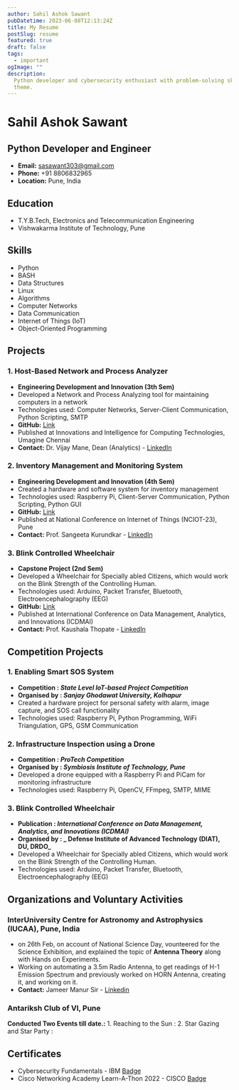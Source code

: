 ```yaml
---
author: Sahil Ashok Sawant
pubDatetime: 2023-06-08T12:13:24Z
title: My Resume
postSlug: resume
featured: true
draft: false
tags:
  - important
ogImage: ""
description:
  Python developer and cybersecurity enthusiast with problem-solving skills.
  theme.
---
```


# Sahil Ashok Sawant

## Python Developer and Engineer
- **Email:** sasawant303@gmail.com
- **Phone:** +91 8806832965
- **Location:** Pune, India

## Education
- T.Y.B.Tech, Electronics and Telecommunication Engineering
- Vishwakarma Institute of Technology, Pune

## Skills
- Python
- BASH
- Data Structures
- Linux
- Algorithms
- Computer Networks
- Data Communication
- Internet of Things (IoT)
- Object-Oriented Programming

## Projects

### 1. Host-Based Network and Process Analyzer
- **Engineering Development and Innovation (3th Sem)**
- Developed a Network and Process Analyzing tool for maintaining computers in a network
- Technologies used: Computer Networks, Server-Client Communication, Python Scripting, SMTP
- **GitHub:** [Link](https://github.com/Samael3003/Host-based-Network-and-Process-Analyser/)
- Published at Innovations and Intelligence for Computing Technologies, Umagine Chennai
- **Contact:** Dr. Vijay Mane, Dean (Analytics) - [LinkedIn](https://www.linkedin.com/in/prof-dr-vijay-mane-1a91121b/)

### 2. Inventory Management and Monitoring System
- **Engineering Development and Innovation (4th Sem)**
- Created a hardware and software system for inventory management
- Technologies used: Raspberry Pi, Client-Server Communication, Python Scripting, Python GUI
- **GitHub:** [Link](https://github.com/Samael3003/)
- Published at National Conference on Internet of Things (NCIOT-23), Pune
- **Contact:** Prof. Sangeeta Kurundkar - [LinkedIn](https://www.linkedin.com/in/dr-sangita-kurundkar-64098619/)

### 3. Blink Controlled Wheelchair
- **Capstone Project (2nd Sem)**
- Developed a Wheelchair for Specially abled Citizens, which would work on the Blink Strength of the Controlling Human.
- Technologies used: Arduino, Packet Transfer, Bluetooth, Electroencephalography (EEG)
- **GitHub:** [Link](https://github.com/Samael3003/)
- Published at International Conference on Data Management, Analytics, and Innovations (ICDMAI)
- **Contact:** Prof. Kaushala Thopate - [LinkedIn](https://www.linkedin.com/in/dr-k-v-thopate-255a3045/)

## Competition Projects

### 1. Enabling Smart SOS System
- **Competition : _State Level IoT-based Project Competition_**
- **Organised by : _Sanjay Ghodawat University, Kolhapur_**
- Created a hardware project for personal safety with alarm, image capture, and SOS call functionality
- Technologies used: Raspberry Pi, Python Programming, WiFi Triangulation, GPS, GSM Communication

### 2. Infrastructure Inspection using a Drone
- **Competition : _ProTech Competition_**
- **Organised by : _Symbiosis Institute of Technology, Pune_**
- Developed a drone equipped with a Raspberry Pi and PiCam for monitoring infrastructure
- Technologies used: Raspberry Pi, OpenCV, FFmpeg, SMTP, MIME

### 3. Blink Controlled Wheelchair
- **Publication : _International Conference on Data Management, Analytics, and Innovations (ICDMAI)_**
- **Organised by : _ Defense Institute of Advanced Technology (DIAT), DU, DRDO_**
- Developed a Wheelchair for Specially abled Citizens, which would work on the Blink Strength of the Controlling Human.
- Technologies used: Arduino, Packet Transfer, Bluetooth, Electroencephalography (EEG)

## Organizations and Voluntary Activities

### InterUniversity Centre for Astronomy and Astrophysics (IUCAA), Pune, India
  - on 26th Feb, on account of National Science Day, vounteered for the Science Exhibition, and explained the topic of **Antenna Theory** along with Hands on Experiments.
  - Working on automating a 3.5m Radio Antenna, to get readings of H-1 Emission Spectrum and previously worked on HORN Antenna, creating it, and working on it.
  - **Contact:** Jameer Manur Sir - [Linkedin](https://www.linkedin.com/in/jameer-manur-311222a3/)

### Antariksh Club of VI, Pune
  **Conducted Two Events till date.:**
    1. Reaching to the Sun :
    2. Star Gazing and Star Party :



## Certificates
- Cybersecurity Fundamentals - IBM [Badge](https://www.credly.com/badges/186ef791-10f8-431c-923e-afa044b85835?source=linked_in_profile)
- Cisco Networking Academy Learn-A-Thon 2022 - CISCO [Badge](https://www.credly.com/badges/479ded78-d384-469e-9f2f-bb69125ce853?source=linked_in_profile)
